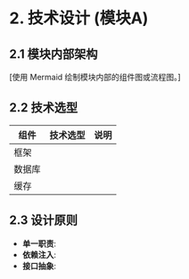 # 2. 技术设计 (模块A)

## 2.1 模块内部架构

[使用 Mermaid 绘制模块内部的组件图或流程图。]

## 2.2 技术选型

| 组件 | 技术选型 | 说明 |
| --- | --- | --- |
| 框架 | | |
| 数据库 | | |
| 缓存 | | |

## 2.3 设计原则

- **单一职责**: 
- **依赖注入**: 
- **接口抽象**:
